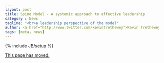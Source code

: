 ```yaml
---
layout: post
title: Spine Model - A systemic approach to effective leadership
category : News
tagline: "<br>a leadership perspective of the model"
author: <a href="http://www.twitter.com/kevintrethewey">Kevin Trethewey</a>, Danie Roux
tags: [meta, news]
---
```

{% include JB/setup %}

[This page has moved.](http://spinemodel.info/news/agile2015talk)
